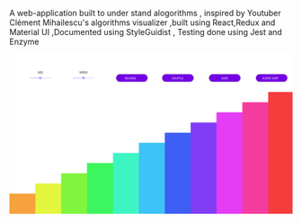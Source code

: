 A web-application built to under stand alogorithms  , inspired by Youtuber Clément Mihailescu's algorithms visualizer ,built using React,Redux and Material UI ,Documented using StyleGuidist , Testing done using Jest and Enzyme

![](/design/HOME@2x.png)
